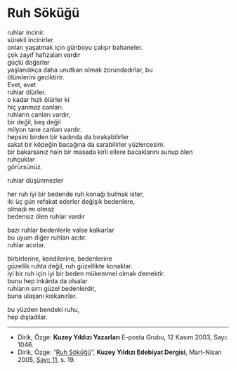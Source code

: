 # Ruh Söküğü  
  
ruhlar incinir.  
sürekli incinirler.  
onları yaşatmak için günboyu çalışır bahaneler.  
çok zayıf hafızaları vardır  
güçlü doğarlar  
yaşlandıkça daha unutkan olmak zorundadırlar, bu  
    ölümlerini geciktirir.  
Evet, evet  
ruhlar ölürler.  
o kadar hızlı ölürler ki  
hiç yanmaz canları.  
ruhların canları vardır,  
bir değil, beş değil  
milyon tane canları vardır.  
hepsini birden bir kadında da bırakabilirler  
sakat bir köpeğin bacağına da sarabilirler yüzlercesini.  
bir bakarsanız hain bir masada kirli ellere bacaklarını sunup ölen  
    ruhçuklar  
görürsünüz.  
  
ruhlar düşünmezler  
  
her ruh iyi bir bedende ruh konağı bulmak ister,  
iki üç gün refakat ederler değişik bedenlere,  
olmadı mı olmaz  
bedensiz ölen ruhlar vardır  
  
bazı ruhlar bedenlerle valse kalkarlar  
bu uyum diğer ruhları acıtır.  
ruhlar acırlar.  
  
birbirlerine, kendilerine, bedenlerine  
güzellik ruhta değil, ruh güzellikte konaklar.  
iyi bir ruh için iyi bir beden mükemmel olmak demektir.  
bunu hep inkârda da olsalar  
ruhların sırrı güzel bedenlerdir,  
buna ulaşanı kıskanırlar.  
  
bu yüzden bendeki ruhu,  
hep dışladılar.

---
- Dirik, Özge: **Kuzey Yıldızı Yazarları** E-posta Grubu, 12 Kasım 2003, Sayı: 1046.
- Dirik, Özge: “[Ruh Söküğü](https://kuzeyyildizi.com/dergi/11/ruh.sokugu)”, **Kuzey Yıldızı Edebiyat Dergisi**, Mart-Nisan 2005, [Sayı: 11](https://kuzeyyildizi.com/files/ky11.pdf), s. 19.
